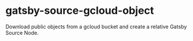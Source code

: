 # gatsby-source-gcloud-object
Download public objects from a gcloud bucket and create a relative Gatsby Source Node.

